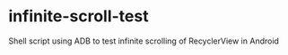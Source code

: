 # infinite-scroll-test
Shell script using ADB to test infinite scrolling of RecyclerView in Android
